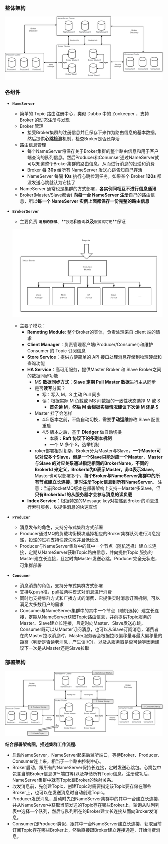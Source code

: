 ### 整体架构

![rocketmq_architecture](imgs/rocketmq_architecture_1.png)

### 各组件

- **`NameServer`**

  - 简单的 Topic 路由注册中心，类似 Dubbo 中的 Zookeeper ，支持 Broker 的动态注册与发现
  - Broker 管理
    - 接受Broker集群的注册信息并且保存下来作为路由信息的基本数据。然后提供**心跳检测**机制，检查Broker是否还存活
  - 路由信息管理
    - 每个NameServer将保存关于Broker集群的整个路由信息和用于客户端查询的队列信息。然后Producer和Conumser通过NameServer就可以知道整个Broker集群的路由信息，从而进行消息的投递和消费
    - Broker 每 **30s** 给所有 NameServer 发送心跳告知自己存活
    - NameServer 每隔 **10s** 执行心跳检测任务，如果某个 Broker **120s** 都没发送心跳就认为它挂了
  - NameServer 通常也是集群的方式部署，**各实例间相互不进行信息通讯**
  - Broker(Master/Slave都会) **向每一台 NameServer 注册**自己的路由信息，所以**每一个 NameServer 实例上面都保存一份完整的路由信息**

- **`BrokerServer`**

  - 主要负责 **`消息的存储`**、**`投递`**和**`查询`**以及**`服务高可用`**保证

  ![rocketmq_architecture_2](imgs/rocketmq_architecture_2.png)

  - 主要子模块：
    - **Remoting Module**: 整个Broker的实体，负责处理来自 client 端的请求
    - **Client Manager**：负责管理客户端(Producer/Consumer)和维护 Consumer 的 Topic 订阅信息
    - **Store Service**：提供方便简单的 API 接口处理消息存储到物理硬盘和查询功能
    - **HA Service**：高可用服务，提供Master Broker 和 Slave Broker之间的数据同步功能
      - MS **数据同步方式**：**Slave 定期 Pull Master 数据**进行主从同步
      - 是否**读写**分离？
        - 写：写入 M，S 主动 Pull 同步
        - 读：根据实际 M 负载或 MS 间数据的一致性状态选择 M 或 S
          - **首先读 M，然后 M 会根据实际情况建议下次读 M 还是 S**
      - Master 挂了会怎样
        - 4.5 版本之前，不能自动切换，需要**手动运维**修改 Slave 配置重启
        - 4.5 版本之后，基于 **Dledger** 做自动切换
          - 本质：**Raft 协议下的多副本机制**
          - 一个 M 多个 S，选举机制
      - roker部署相对复杂，Broker分为Master与Slave，**一个Master可以对应多个Slave，但是一个Slave只能对应一个Master**，**Master与Slave 的对应关系通过指定相同的BrokerName，不同的BrokerId 来定义，BrokerId为0表示Master，非0表示Slave**。Master也可以部署多个。**每个Broker与NameServer集群中的所有节点建立长连接，定时注册Topic信息到所有NameServer**。 注意：当前RocketMQ版本在部署架构上支持一Master多Slave，但**只有BrokerId=1的从服务器才会参与消息的读负载**
    - **Index Service**：根据特定的Message key对投递到Broker的消息进行索引服务，以提供消息的快速查询

- **`Producer`**

  - 消息发布的角色，支持分布式集群方式部署
  - Producer通过MQ的负载均衡模块选择相应的Broker集群队列进行消息投递，投递的过程支持快速失败并且低延迟
  - Producer与NameServer集群中的其中一个节点（随机选择）建立长连接，定期从NameServer获取Topic路由信息，并向提供Topic 服务的Master建立长连接，且定时向Master发送心跳。Producer完全无状态，可集群部署

- **`Consumer`**

  - 消息消费的角色，支持分布式集群方式部署
  - 支持以push推，pull拉两种模式对消息进行消费
  - 同时也支持集群方式和广播方式的消费，它提供实时消息订阅机制，可以满足大多数用户的需求
  - Consumer与NameServer集群中的其中一个节点（随机选择）建立长连接，定期从NameServer获取Topic路由信息，并向提供Topic服务的Master、Slave建立长连接，且定时向Master、Slave发送心跳。Consumer既可以从Master订阅消息，也可以从Slave订阅消息，消费者在向Master拉取消息时，Master服务器会根据拉取偏移量与最大偏移量的距离（判断是否读老消息，产生读I/O），以及从服务器是否可读等因素建议下一次是从Master还是Slave拉取



### 部署架构

![rocketmq_architecture_3](imgs/rocketmq_architecture_3.png)

**结合部署架构图，描述集群工作流程:**

- 启动NameServer，NameServer起来后监听端口，等待Broker、Producer、Consumer连上来，相当于一个路由控制中心。
- Broker启动，跟所有的NameServer保持长连接，定时发送心跳包。心跳包中包含当前Broker信息(IP+端口等)以及存储所有Topic信息。注册成功后，NameServer集群中就有Topic跟Broker的映射关系。
- 收发消息前，先创建Topic，创建Topic时需要指定该Topic要存储在哪些Broker上，也可以在发送消息时自动创建Topic。
- Producer发送消息，启动时先跟NameServer集群中的其中一台建立长连接，并从NameServer中获取当前发送的Topic存在哪些Broker上，轮询从队列列表中选择一个队列，然后与队列所在的Broker建立长连接从而向Broker发消息。
- Consumer跟Producer类似，跟其中一台NameServer建立长连接，获取当前订阅Topic存在哪些Broker上，然后直接跟Broker建立连接通道，开始消费消息。